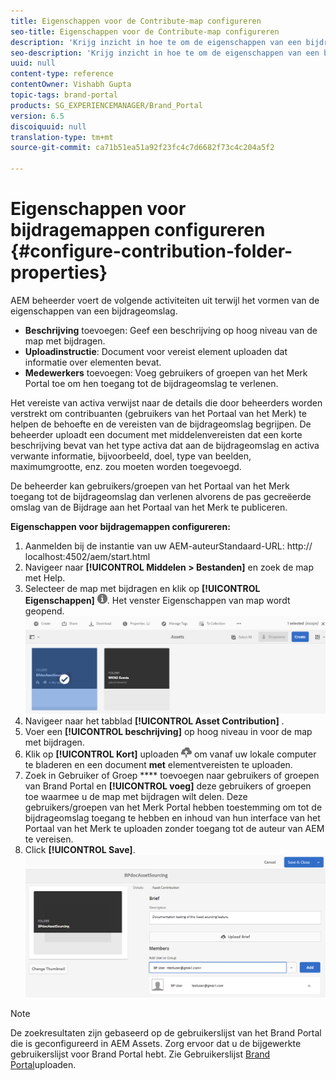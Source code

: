 ```yaml
---
title: Eigenschappen voor de Contribute-map configureren
seo-title: Eigenschappen voor de Contribute-map configureren
description: 'Krijg inzicht in hoe te om de eigenschappen van een bijdrageomslag in Elementen te vormen AEM. '
seo-description: 'Krijg inzicht in hoe te om de eigenschappen van een bijdrageomslag in Elementen te vormen AEM. '
uuid: null
content-type: reference
contentOwner: Vishabh Gupta
topic-tags: brand-portal
products: SG_EXPERIENCEMANAGER/Brand_Portal
version: 6.5
discoiquuid: null
translation-type: tm+mt
source-git-commit: ca71b51ea51a92f23fc4c7d6682f73c4c204a5f2

---
```



# Eigenschappen voor bijdragemappen configureren {#configure-contribution-folder-properties}

AEM beheerder voert de volgende activiteiten uit terwijl het vormen van de eigenschappen van een bijdrageomslag.

* **Beschrijving** toevoegen: Geef een beschrijving op hoog niveau van de map met bijdragen.
* **Uploadinstructie**:  Document voor vereist element uploaden dat informatie over elementen bevat.
* **Medewerkers** toevoegen: Voeg gebruikers of groepen van het Merk Portal toe om hen toegang tot de bijdrageomslag te verlenen.

Het vereiste van activa verwijst naar de details die door beheerders worden verstrekt om contribuanten (gebruikers van het Portaal van het Merk) te helpen de behoefte en de vereisten van de bijdrageomslag begrijpen. De beheerder uploadt een document met middelenvereisten dat een korte beschrijving bevat van het type activa dat aan de bijdrageomslag en activa verwante informatie, bijvoorbeeld, doel, type van beelden, maximumgrootte, enz. zou moeten worden toegevoegd.

De beheerder kan gebruikers/groepen van het Portaal van het Merk toegang tot de bijdrageomslag dan verlenen alvorens de pas gecreëerde omslag van de Bijdrage aan het Portaal van het Merk te publiceren.

**Eigenschappen voor bijdragemappen configureren:**
1. Aanmelden bij de instantie van uw AEM-auteurStandaard-URL: http:// localhost:4502/aem/start.html
1. Navigeer naar **[!UICONTROL Middelen > Bestanden]** en zoek de map met Help.
1. Selecteer de map met bijdragen en klik op **[!UICONTROL Eigenschappen]** ![](assets/properties.png). Het venster Eigenschappen van map wordt geopend.
   ![](assets/contribution-folder-property1.png)
1. Navigeer naar het tabblad **[!UICONTROL Asset Contribution]** .
1. Voer een **[!UICONTROL beschrijving]** op hoog niveau in voor de map met bijdragen.
1. Klik op **[!UICONTROL Kort]** uploaden ![](assets/upload.png) om vanaf uw lokale computer te bladeren en een document **met** elementvereisten te uploaden.
1. Zoek in Gebruiker of Groep **** toevoegen naar gebruikers of groepen van Brand Portal en **[!UICONTROL voeg]** deze gebruikers of groepen toe waarmee u de map met bijdragen wilt delen.
Deze gebruikers/groepen van het Merk Portal hebben toestemming om tot de bijdrageomslag toegang te hebben en inhoud van hun interface van het Portaal van het Merk te uploaden zonder toegang tot de auteur van AEM te vereisen.
1. Click **[!UICONTROL Save]**.
   ![](assets/contribution-folder-property2.png)

>[!NOTE]
>
>De zoekresultaten zijn gebaseerd op de gebruikerslijst van het Brand Portal die is geconfigureerd in AEM Assets. Zorg ervoor dat u de bijgewerkte gebruikerslijst voor Brand Portal hebt. Zie Gebruikerslijst [Brand Portal](brand-portal-configure-asset-sourcing.md)uploaden.
